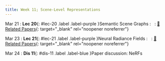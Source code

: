 ```yaml
---
title: Week 11; Scene-Level Representations
---
```


Mar 21
: **Lec 20**{: #lec-20 .label .label-purple }Semantic Scene Graphs
: &nbsp;
  : [📃 Related Papers](/papers/#semantic-scene-graphs-and-explicit-representations){: target="_blank" rel="noopener noreferrer"}

Mar 23
: **Lec 21**{: #lec-21 .label .label-purple }Neural Radiance Fields
: &nbsp;
  : [📃 Related Papers](/papers/#neural-radiance-fields-and-implicit-representations){: target="_blank" rel="noopener noreferrer"}

Mar 24
: **Dis 11**{: #dis-11 .label .label-blue }Paper discussion: NeRFs
